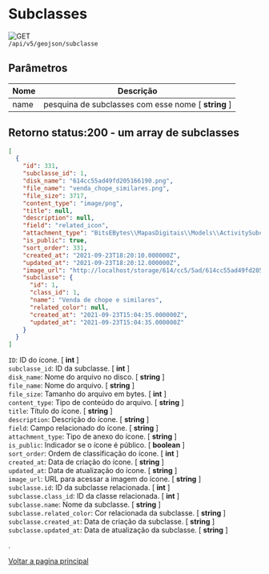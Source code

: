 <!-- 
![GET](https://img.shields.io/badge/HTTP-GET-0080FF)  
![POST](https://img.shields.io/badge/HTTP-POST-00CC00)  
![PUT](https://img.shields.io/badge/HTTP-PUT-FFFF00)  
![DELETE](https://img.shields.io/badge/HTTP-DELETE-FF0000)   -->

# Subclasses

![GET](https://img.shields.io/badge/HTTP-GET-0080FF)  
`/api/v5/geojson/subclasse` 

## Parâmetros
| Nome          | Descrição                                                                  |
|---------------|----------------------------------------------------------------------------|
| name       | pesquina de subclasses com esse nome  [ **string** ]         |

## Retorno status:200 - um array de subclasses
```json
[
  {
    "id": 331,
    "subclasse_id": 1,
    "disk_name": "614cc55ad49fd205166190.png",
    "file_name": "venda_chope_similares.png",
    "file_size": 3717,
    "content_type": "image/png",
    "title": null,
    "description": null,
    "field": "related_icon",
    "attachment_type": "BitsEBytes\\MapasDigitais\\Models\\ActivitySubclass",
    "is_public": true,
    "sort_order": 331,
    "created_at": "2021-09-23T18:20:10.000000Z",
    "updated_at": "2021-09-23T18:20:12.000000Z",
    "image_url": "http://localhost/storage/614/cc5/5ad/614cc55ad49fd205166190.png",
    "subclasse": {
      "id": 1,
      "class_id": 1,
      "name": "Venda de chope e similares",
      "related_color": null,
      "created_at": "2021-09-23T15:04:35.000000Z",
      "updated_at": "2021-09-23T15:04:35.000000Z"
    }
  }
]
```

`ID`: ID do ícone. [ **int** ]  
`subclasse_id`: ID da subclasse. [ **int** ]  
`disk_name`: Nome do arquivo no disco. [ **string** ]  
`file_name`: Nome do arquivo. [ **string** ]  
`file_size`: Tamanho do arquivo em bytes. [ **int** ]  
`content_type`: Tipo de conteúdo do arquivo. [ **string** ]  
`title`: Título do ícone. [ **string** ]  
`description`: Descrição do ícone. [ **string** ]  
`field`: Campo relacionado do ícone. [ **string** ]  
`attachment_type`: Tipo de anexo do ícone. [ **string** ]  
`is_public`: Indicador se o ícone é público. [ **boolean** ]  
`sort_order`: Ordem de classificação do ícone. [ **int** ]  
`created_at`: Data de criação do ícone. [ **string** ]  
`updated_at`: Data de atualização do ícone. [ **string** ]  
`image_url`: URL para acessar a imagem do ícone. [ **string** ]  
`subclasse.id`: ID da subclasse relacionada. [ **int** ]  
`subclasse.class_id`: ID da classe relacionada. [ **int** ]  
`subclasse.name`: Nome da subclasse. [ **string** ]  
`subclasse.related_color`: Cor relacionada da subclasse. [ **string** ]  
`subclasse.created_at`: Data de criação da subclasse. [ **string** ]  
`subclasse.updated_at`: Data de atualização da subclasse. [ **string** ]  

.

[Voltar a pagina principal](/README.md) 
